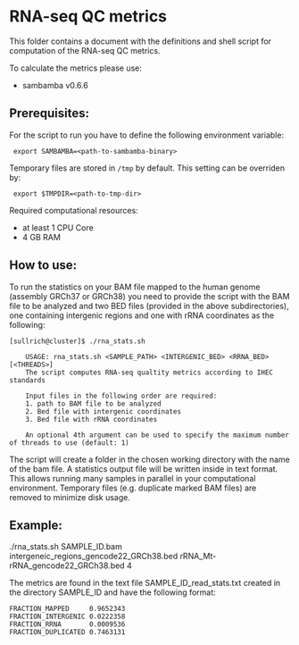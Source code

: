 # RNA-seq QC metrics

This folder contains a document with the definitions and shell script for computation of the RNA-seq QC metrics.

To calculate the metrics please use:

- sambamba v0.6.6

## Prerequisites:
For the script to run you have to define the following environment variable:

     export SAMBAMBA=<path-to-sambamba-binary>

Temporary files are stored in `/tmp` by default. This setting can be overriden by:

     export $TMPDIR=<path-to-tmp-dir>

Required computational resources:

- at least 1 CPU Core 
- 4 GB RAM

## How to use:
To run the statistics on your BAM file mapped to the human genome (assembly GRCh37 or GRCh38) you need to provide the script with the BAM file to be analyzed and two BED files (provided in the above subdirectories), one containing intergenic regions and one with rRNA coordinates as the following:


	[sullrich@cluster]$ ./rna_stats.sh

		USAGE: rna_stats.sh <SAMPLE_PATH> <INTERGENIC_BED> <RRNA_BED> [<THREADS>]
   		The script computes RNA-seq qualtity metrics according to IHEC standards

   		Input files in the following order are required:
   		1. path to BAM file to be analyzed
   		2. Bed file with intergenic coordinates
   		3. Bed file with rRNA coordinates

   		An optional 4th argument can be used to specify the maximum number of threads to use (default: 1)


The script will create a folder in the chosen working directory with the name of the bam file. A statistics output file will be written inside in text format. This allows running many samples in parallel in your computational environment. Temporary files (e.g. duplicate marked BAM files) are removed to minimize disk usage.


## Example:

./rna_stats.sh SAMPLE_ID.bam intergeneic_regions_gencode22_GRCh38.bed rRNA_Mt-rRNA_gencode22_GRCh38.bed 4

The metrics are found in the text file SAMPLE_ID_read_stats.txt created in the directory SAMPLE_ID and have the following format:

	FRACTION_MAPPED		0.9652343
	FRACTION_INTERGENIC	0.0222358
	FRACTION_RRNA		0.0009536
	FRACTION_DUPLICATED	0.7463131
